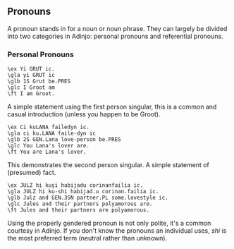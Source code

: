 ## Pronouns

A pronoun stands in for a noun or noun phrase. They can largely be divided into two categories in Adinjo: personal pronouns and referential pronouns.

### Personal Pronouns

```gloss
\ex Yi GRUT ic.
\gla yi GRUT ic
\glb 1S Grut be.PRES
\glc I Groot am
\ft I am Groot.
```
A simple statement using the first person singular, this is a common and casual introduction (unless you happen to be Groot).

```gloss
\ex Ci kuLANA failedyn ic.
\gla ci ku.LANA faile-dyn ic
\glb 2S GEN.Lana love-person be.PRES
\glc You Lana's lover are.
\ft You are Lana's lover.
```
This demonstrates the second person singular. A simple statement of (presumed) fact.

```gloss
\ex JULZ hi kuşi habijadu corinanfailia ic.
\gla JULZ hi ku-shi habijad.u corinan.failia ic.
\glb Julz and GEN.3SN partner.PL some.lovestyle ic.
\glc Jules and their partners polyamorous are.
\ft Jules and their partners are polyamorous.
```
Using the properly gendered pronoun is not only polite, it's a common courtesy in Adinjo. If you don't know the pronouns an individual uses, _shi_ is the most preferred term (neutral rather than unknown).